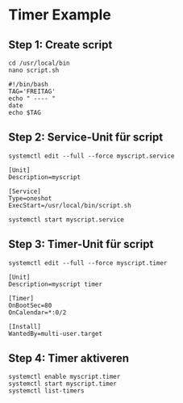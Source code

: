 # Timer Example

## Step 1: Create script 

```
cd /usr/local/bin 
nano script.sh 
```


```
#!/bin/bash
TAG='FREITAG'
echo " ---- " 
date 
echo $TAG 
```

## Step 2: Service-Unit für script 

```
systemctl edit --full --force myscript.service
```

```
[Unit]
Description=myscript 

[Service]
Type=oneshot 
ExecStart=/usr/local/bin/script.sh
```

```
systemctl start myscript.service 
```


## Step 3: Timer-Unit für script 

```
systemctl edit --full --force myscript.timer
```

```
[Unit]
Description=myscript timer 

[Timer]
OnBootSec=80
OnCalendar=*:0/2

[Install]
WantedBy=multi-user.target
```

## Step 4: Timer aktiveren 

```
systemctl enable myscript.timer
systemctl start myscript.timer 
systemctl list-timers 
```

